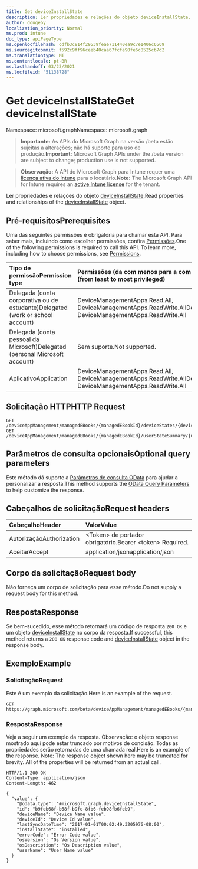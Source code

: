 ```yaml
---
title: Get deviceInstallState
description: Ler propriedades e relações do objeto deviceInstallState.
author: dougeby
localization_priority: Normal
ms.prod: intune
doc_type: apiPageType
ms.openlocfilehash: cdfb3c814f29539feae711440ea9c7e1406c6569
ms.sourcegitcommit: f592c9ff96ceeb40caa67fcfe90fe6c8525cb7d2
ms.translationtype: MT
ms.contentlocale: pt-BR
ms.lasthandoff: 03/23/2021
ms.locfileid: "51138728"
---
```

# <a name="get-deviceinstallstate"></a><span data-ttu-id="24cc9-103">Get deviceInstallState</span><span class="sxs-lookup"><span data-stu-id="24cc9-103">Get deviceInstallState</span></span>

<span data-ttu-id="24cc9-104">Namespace: microsoft.graph</span><span class="sxs-lookup"><span data-stu-id="24cc9-104">Namespace: microsoft.graph</span></span>

> <span data-ttu-id="24cc9-105">**Importante:** As APIs do Microsoft Graph na versão /beta estão sujeitas a alterações; não há suporte para uso de produção.</span><span class="sxs-lookup"><span data-stu-id="24cc9-105">**Important:** Microsoft Graph APIs under the /beta version are subject to change; production use is not supported.</span></span>

> <span data-ttu-id="24cc9-106">**Observação:** A API do Microsoft Graph para Intune requer uma [licença ativa do Intune](https://go.microsoft.com/fwlink/?linkid=839381) para o locatário.</span><span class="sxs-lookup"><span data-stu-id="24cc9-106">**Note:** The Microsoft Graph API for Intune requires an [active Intune license](https://go.microsoft.com/fwlink/?linkid=839381) for the tenant.</span></span>

<span data-ttu-id="24cc9-107">Ler propriedades e relações do objeto [deviceInstallState](../resources/intune-books-deviceinstallstate.md).</span><span class="sxs-lookup"><span data-stu-id="24cc9-107">Read properties and relationships of the [deviceInstallState](../resources/intune-books-deviceinstallstate.md) object.</span></span>

## <a name="prerequisites"></a><span data-ttu-id="24cc9-108">Pré-requisitos</span><span class="sxs-lookup"><span data-stu-id="24cc9-108">Prerequisites</span></span>
<span data-ttu-id="24cc9-p101">Uma das seguintes permissões é obrigatória para chamar esta API. Para saber mais, incluindo como escolher permissões, confira [Permissões](/graph/permissions-reference).</span><span class="sxs-lookup"><span data-stu-id="24cc9-p101">One of the following permissions is required to call this API. To learn more, including how to choose permissions, see [Permissions](/graph/permissions-reference).</span></span>

|<span data-ttu-id="24cc9-111">Tipo de permissão</span><span class="sxs-lookup"><span data-stu-id="24cc9-111">Permission type</span></span>|<span data-ttu-id="24cc9-112">Permissões (da com menos para a com mais privilégios)</span><span class="sxs-lookup"><span data-stu-id="24cc9-112">Permissions (from least to most privileged)</span></span>|
|:---|:---|
|<span data-ttu-id="24cc9-113">Delegada (conta corporativa ou de estudante)</span><span class="sxs-lookup"><span data-stu-id="24cc9-113">Delegated (work or school account)</span></span>|<span data-ttu-id="24cc9-114">DeviceManagementApps.Read.All, DeviceManagementApps.ReadWrite.All</span><span class="sxs-lookup"><span data-stu-id="24cc9-114">DeviceManagementApps.Read.All, DeviceManagementApps.ReadWrite.All</span></span>|
|<span data-ttu-id="24cc9-115">Delegada (conta pessoal da Microsoft)</span><span class="sxs-lookup"><span data-stu-id="24cc9-115">Delegated (personal Microsoft account)</span></span>|<span data-ttu-id="24cc9-116">Sem suporte.</span><span class="sxs-lookup"><span data-stu-id="24cc9-116">Not supported.</span></span>|
|<span data-ttu-id="24cc9-117">Aplicativo</span><span class="sxs-lookup"><span data-stu-id="24cc9-117">Application</span></span>|<span data-ttu-id="24cc9-118">DeviceManagementApps.Read.All, DeviceManagementApps.ReadWrite.All</span><span class="sxs-lookup"><span data-stu-id="24cc9-118">DeviceManagementApps.Read.All, DeviceManagementApps.ReadWrite.All</span></span>|

## <a name="http-request"></a><span data-ttu-id="24cc9-119">Solicitação HTTP</span><span class="sxs-lookup"><span data-stu-id="24cc9-119">HTTP Request</span></span>
<!-- {
  "blockType": "ignored"
}
-->
``` http
GET /deviceAppManagement/managedEBooks/{managedEBookId}/deviceStates/{deviceInstallStateId}
GET /deviceAppManagement/managedEBooks/{managedEBookId}/userStateSummary/{userInstallStateSummaryId}/deviceStates/{deviceInstallStateId}
```

## <a name="optional-query-parameters"></a><span data-ttu-id="24cc9-120">Parâmetros de consulta opcionais</span><span class="sxs-lookup"><span data-stu-id="24cc9-120">Optional query parameters</span></span>
<span data-ttu-id="24cc9-121">Este método dá suporte a [Parâmetros de consulta OData](/graph/query-parameters) para ajudar a personalizar a resposta.</span><span class="sxs-lookup"><span data-stu-id="24cc9-121">This method supports the [OData Query Parameters](/graph/query-parameters) to help customize the response.</span></span>

## <a name="request-headers"></a><span data-ttu-id="24cc9-122">Cabeçalhos de solicitação</span><span class="sxs-lookup"><span data-stu-id="24cc9-122">Request headers</span></span>
|<span data-ttu-id="24cc9-123">Cabeçalho</span><span class="sxs-lookup"><span data-stu-id="24cc9-123">Header</span></span>|<span data-ttu-id="24cc9-124">Valor</span><span class="sxs-lookup"><span data-stu-id="24cc9-124">Value</span></span>|
|:---|:---|
|<span data-ttu-id="24cc9-125">Autorização</span><span class="sxs-lookup"><span data-stu-id="24cc9-125">Authorization</span></span>|<span data-ttu-id="24cc9-126">&lt;Token&gt; de portador obrigatório.</span><span class="sxs-lookup"><span data-stu-id="24cc9-126">Bearer &lt;token&gt; Required.</span></span>|
|<span data-ttu-id="24cc9-127">Aceitar</span><span class="sxs-lookup"><span data-stu-id="24cc9-127">Accept</span></span>|<span data-ttu-id="24cc9-128">application/json</span><span class="sxs-lookup"><span data-stu-id="24cc9-128">application/json</span></span>|

## <a name="request-body"></a><span data-ttu-id="24cc9-129">Corpo da solicitação</span><span class="sxs-lookup"><span data-stu-id="24cc9-129">Request body</span></span>
<span data-ttu-id="24cc9-130">Não forneça um corpo de solicitação para esse método.</span><span class="sxs-lookup"><span data-stu-id="24cc9-130">Do not supply a request body for this method.</span></span>

## <a name="response"></a><span data-ttu-id="24cc9-131">Resposta</span><span class="sxs-lookup"><span data-stu-id="24cc9-131">Response</span></span>
<span data-ttu-id="24cc9-132">Se bem-sucedido, esse método retornará um código de resposta `200 OK` e um objeto [deviceInstallState](../resources/intune-books-deviceinstallstate.md) no corpo da resposta.</span><span class="sxs-lookup"><span data-stu-id="24cc9-132">If successful, this method returns a `200 OK` response code and [deviceInstallState](../resources/intune-books-deviceinstallstate.md) object in the response body.</span></span>

## <a name="example"></a><span data-ttu-id="24cc9-133">Exemplo</span><span class="sxs-lookup"><span data-stu-id="24cc9-133">Example</span></span>

### <a name="request"></a><span data-ttu-id="24cc9-134">Solicitação</span><span class="sxs-lookup"><span data-stu-id="24cc9-134">Request</span></span>
<span data-ttu-id="24cc9-135">Este é um exemplo da solicitação.</span><span class="sxs-lookup"><span data-stu-id="24cc9-135">Here is an example of the request.</span></span>
``` http
GET https://graph.microsoft.com/beta/deviceAppManagement/managedEBooks/{managedEBookId}/deviceStates/{deviceInstallStateId}
```

### <a name="response"></a><span data-ttu-id="24cc9-136">Resposta</span><span class="sxs-lookup"><span data-stu-id="24cc9-136">Response</span></span>
<span data-ttu-id="24cc9-p102">Veja a seguir um exemplo da resposta. Observação: o objeto response mostrado aqui pode estar truncado por motivos de concisão. Todas as propriedades serão retornadas de uma chamada real.</span><span class="sxs-lookup"><span data-stu-id="24cc9-p102">Here is an example of the response. Note: The response object shown here may be truncated for brevity. All of the properties will be returned from an actual call.</span></span>
``` http
HTTP/1.1 200 OK
Content-Type: application/json
Content-Length: 462

{
  "value": {
    "@odata.type": "#microsoft.graph.deviceInstallState",
    "id": "b9feb68f-b68f-b9fe-8fb6-feb98fb6feb9",
    "deviceName": "Device Name value",
    "deviceId": "Device Id value",
    "lastSyncDateTime": "2017-01-01T00:02:49.3205976-08:00",
    "installState": "installed",
    "errorCode": "Error Code value",
    "osVersion": "Os Version value",
    "osDescription": "Os Description value",
    "userName": "User Name value"
  }
}
```





